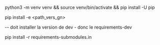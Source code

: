 python3 -m venv venv && source venv/bin/activate && pip install -U pip

pip install -e <path_vers_gn>

-- doit installer la version de dev - donc le requirements-dev

pip install -r requirements-submodules.in

